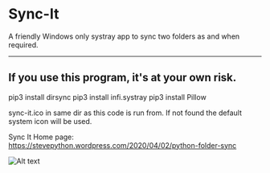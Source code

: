 # Sync-It
A friendly Windows only systray app to sync two folders as and when required.

-----------------------------------------------
If you use this program, it's at your own risk.
-----------------------------------------------
pip3 install dirsync
pip3 install infi.systray
pip3 install Pillow

sync-it.ico in same dir as this code is run from.
If not found the default system icon will be used.


Sync It Home page:
https://stevepython.wordpress.com/2020/04/02/python-folder-sync

![Alt text](https://stevepython.files.wordpress.com/2020/04/syncit-logo.png)
